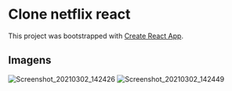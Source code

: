 # Clone netflix react

This project was bootstrapped with [Create React App](https://github.com/facebook/create-react-app).

## Imagens
![Screenshot_20210302_142426](https://user-images.githubusercontent.com/47065330/109688790-6fa51280-7b63-11eb-84c7-9a43065f58b8.png)
![Screenshot_20210302_142449](https://user-images.githubusercontent.com/47065330/109688798-70d63f80-7b63-11eb-9ad6-e3b28bb8fc91.png)

